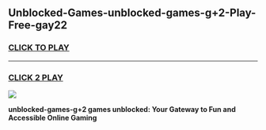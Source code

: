 
## Unblocked-Games-unblocked-games-g+2-Play-Free-gay22
<h3>
<a href="https://premium76.site?title=unblocked-games-g+2&ref=10A">CLICK TO PLAY</a></h3>
<hr>

<h3>
<a href="https://premium76.site?title=unblocked-games-g+2&ref=10A">CLICK 2 PLAY</a>
  
</h3>

<a href="https://premium76.site?title=unblocked-games-g+2&ref=10A"><img src="https://clearcache.store/games.png"></a>


**unblocked-games-g+2 games unblocked: Your Gateway to Fun and Accessible Online Gaming**

